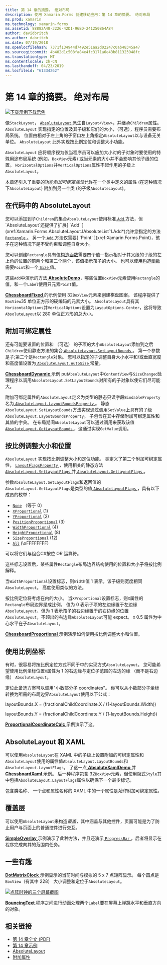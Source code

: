 ```yaml
---
title: 第 14 章的摘要。 绝对布局
description: 使用 Xamarin.Forms 创建移动应用：第 14 章的摘要。 绝对布局
ms.prod: xamarin
ms.technology: xamarin-forms
ms.assetid: 88882A48-3226-42D1-96ED-241250B64A84
author: davidbritch
ms.author: dabritch
ms.date: 07/19/2018
ms.openlocfilehash: 7371f134944d7492e51aa2d02247c0ab48345a47
ms.sourcegitcommit: 4b402d1c508fa84e4fc3171a6e43b811323948fc
ms.translationtype: MT
ms.contentlocale: zh-CN
ms.lasthandoff: 04/23/2019
ms.locfileid: "61334262"
---
```

# <a name="summary-of-chapter-14-absolute-layout"></a>第 14 章的摘要。 绝对布局

[![下载示例](~/media/shared/download.png)下载示例](https://github.com/xamarin/xamarin-forms-book-samples/tree/master/Chapter14)

像`StackLayout`， [ `AbsoluteLayout` ](xref:Xamarin.Forms.AbsoluteLayout)派生自`Layout<View>`，并继承`Children`属性。 `AbsoluteLayout` 实现指定的位置及其子级和它们的大小，（可选），程序员需要布局系统。 位置由相对于左上角的子窗口左上角指定`AbsoluteLayout`以与设备无关单位。 `AbsoluteLayout` 此外实现按比例定位和调整大小功能。

`AbsoluteLayout` 应将顺序视为仅当程序员可以施加大小对的子对象时要使用的特殊用途布局系统 (例如，`BoxView`元素) 或当元素的大小并不会影响其他子级的位置。 `HorizontalOptions`并`VerticalOptions`属性不起作用的子级上`AbsoluteLayout`。

本章还引入了重要的功能*附加可绑定属性*允许在一个类中定义的属性 (在这种情况下`AbsoluteLayout`) 附加到另一个类 (的子级`AbsoluteLayout`)。

## <a name="absolutelayout-in-code"></a>在代码中的 AbsoluteLayout

您可以添加到子`Children`的集合`AbsoluteLayout`使用标准[ `Add` ](xref:System.Collections.Generic.ICollection`1.Add*)方法，但`AbsoluteLayout`还提供了扩展[ `Add` ](xref:Xamarin.Forms.AbsoluteLayout.IAbsoluteList`1.Add*)允许您指定的方法[ `Rectangle` ](xref:Xamarin.Forms.Rectangle)。 另一个[ `Add` ](xref:Xamarin.Forms.AbsoluteLayout.IAbsoluteList`1.Add*)方法仅需要[ `Point` ](xref:Xamarin.Forms.Point)，孩子在这种情况下是不受约束和调整自身大小。

您可以创建`Rectangle`具有值[构造函数](xref:Xamarin.Forms.Rectangle.%23ctor(System.Double,System.Double,System.Double,System.Double))需要四个值&mdash;指示相对于其父级的子级的左上角的位置的前两个和第二个两个，该值指示孩子的大小。 也可以使用[构造函数](xref:Xamarin.Forms.Rectangle.%23ctor(Xamarin.Forms.Point,Xamarin.Forms.Size))需要`Point`和一个[ `Size` ](xref:Xamarin.Forms.Size)值。

这些`Add`中演示的方法[ **AbsoluteDemo**](https://github.com/xamarin/xamarin-forms-book-samples/tree/master/Chapter14/AbsoluteDemo)，哪些位置`BoxView`元素使用`Rectangle`的值，和一个`Label`使用只元素`Point`值。

[ **ChessboardFixed** ](https://github.com/xamarin/xamarin-forms-book-samples/tree/master/Chapter14/ChessboardFixed)的示例使用 32`BoxView`元素来创建棋盘图案。 该程序提供了`BoxView`35 单位正方形的硬编码的元素大小。 `AbsoluteLayout`具有其`HorizontalOptions`并`VerticalOptions`设置为`LayoutOptions.Center`，这将导致`AbsoluteLayout`以 280 单位正方形的总大小。

## <a name="attached-bindable-properties"></a>附加可绑定属性

还有可能要设置的位置和 （可选） 的子项的大小`AbsoluteLayout`添加到之后`Children`使用静态方法的集合[ `AbsoluteLayout.SetLayoutBounds` ](xref:Xamarin.Forms.AbsoluteLayout.SetLayoutBounds(Xamarin.Forms.BindableObject,Xamarin.Forms.Rectangle))。 第一个参数是子;第二个是`Rectangle`对象。 您可以指定的子调整自身大小水平和/或垂直宽度和高度值设置为[ `AbsoluteLayout.AutoSize` ](xref:Xamarin.Forms.AbsoluteLayout.AutoSize)常量。

[ **ChessboardDynamic** ](https://github.com/xamarin/xamarin-forms-book-samples/tree/master/Chapter14/ChessboardDynamic)示例 put`AbsoluteLayout`中`ContentView`与`SizeChanged`处理程序以调用`AbsoluteLayout.SetLayoutBounds`对所有的子对象以使它们尽可能大。  

附加可绑定属性的`AbsoluteLayout`定义为类型的静态只读字段`BindableProperty`名为[ `AbsoluteLayout.LayoutBoundsProperty` ](xref:Xamarin.Forms.AbsoluteLayout.LayoutBoundsProperty)。 静态`AbsoluteLayout.SetLayoutBounds`方法实现通过调用`SetValue`上具有的子级`AbsoluteLayout.LayoutBoundsProperty`。 子包含在其中存储附加可绑定属性和其值的字典。 在布局期间`AbsoluteLayout`可以通过调用来获取该值[ `AbsoluteLayout.GetLayoutBounds` ](xref:Xamarin.Forms.AbsoluteLayout.GetLayoutBounds(Xamarin.Forms.BindableObject))，这通过实现`GetValue`调用。

## <a name="proportional-sizing-and-positioning"></a>按比例调整大小和位置

`AbsoluteLayout` 实现按比例调整大小和定位功能。 类定义了第二个附加可绑定属性， [ `LayoutFlagsProperty` ](xref:Xamarin.Forms.AbsoluteLayout.LayoutFlagsProperty)，使用相关的静态方法[ `AbsoluteLayout.SetLayoutFlags` ](xref:Xamarin.Forms.AbsoluteLayout.SetLayoutFlags(Xamarin.Forms.BindableObject,Xamarin.Forms.AbsoluteLayoutFlags))并[ `AbsoluteLayout.GetLayoutFlags` ](xref:Xamarin.Forms.AbsoluteLayout.GetLayoutFlags(Xamarin.Forms.BindableObject))。

参数`AbsoluteLayout.SetLayoutFlags`和返回值的`AbsoluteLayout.GetLayoutFlags`是类型的值[ `AbsoluteLayoutFlags` ](xref:Xamarin.Forms.AbsoluteLayoutFlags)，具有以下成员的枚举：

- [`None`](xref:Xamarin.Forms.AbsoluteLayoutFlags.None) （等于 0）
- [`XProportional`](xref:Xamarin.Forms.AbsoluteLayoutFlags.XProportional) (1)
- [`YProportional`](xref:Xamarin.Forms.AbsoluteLayoutFlags.YProportional) (2)
- [`PositionProportional`](xref:Xamarin.Forms.AbsoluteLayoutFlags.PositionProportional) (3)
- [`WidthProportional`](xref:Xamarin.Forms.AbsoluteLayoutFlags.WidthProportional) (4)
- [`HeightProportional`](xref:Xamarin.Forms.AbsoluteLayoutFlags.HeightProportional) (8)
- [`SizeProportional`](xref:Xamarin.Forms.AbsoluteLayoutFlags.SizeProportional) (12)
- [`All`](xref:Xamarin.Forms.AbsoluteLayoutFlags.All) (\xFFFFFFFF)

可以将它们与组合C#按位 OR 运算符。

这些标志设置后，某些属性`Rectangle`布局边界结构使用的位置和大小子将按比例解释。

当`WidthProportional`设置标志，则`Width`值 1 表示，该子级则宽度相同`AbsoluteLayout`。 高度使用类似的方法。

按比例定位将考虑在内的大小。 当`XProportional`设置标志，则`X`属性的`Rectangle`布局边界是成比例。 值为 0 表示子项的左边缘置于左边缘`AbsoluteLayout`，但为 1 表示孩子的右边缘置于的右边缘的位置`AbsoluteLayout`，不超出的右边缘`AbsoluteLayout`可能 expect。 `X` 0.5 属性为中心水平在子`AbsoluteLayout`。

[ **ChessboardProportional** ](https://github.com/xamarin/xamarin-forms-book-samples/tree/master/Chapter14/ChessboardProportional)示例演示如何使用按比例调整大小和位置。

## <a name="working-with-proportional-coordinates"></a>使用比例坐标

有时，很容易将按比例定位方式不同于中的实现方式`AbsoluteLayout`。 您可能希望使用比例坐标位置`X`属性为 1 的右边缘与定位子范围的左边的缘 （而不是右边缘） `AbsoluteLayout`。

定位此备选方案可以调用"小数部分子 coordinates"。 你可以从小数部分子坐标转换为所需的布局边界`AbsoluteLayout`使用以下公式：

layoutBounds.X = (fractionalChildCoordinate.X / (1-layoutBounds.Width))

layoutBounds.Y = (fractionalChildCoordinate.Y / (1-layoutBounds.Height))

[ **ProportionalCoordinateCalc** ](https://github.com/xamarin/xamarin-forms-book-samples/tree/master/Chapter14/PropCoordCalc)示例演示了这。

## <a name="absolutelayout-and-xaml"></a>AbsoluteLayout 和 XAML

可以使用`AbsoluteLayout`在 XAML 中的子级上设置附加的可绑定属性和`AbsoluteLayout`使用的属性值`AbsoluteLayout.LayoutBounds`和`AbsoluteLayout.LayoutFlags`。 了这一点[ **AbsoluteXamlDemo** ](https://github.com/xamarin/xamarin-forms-book-samples/tree/master/Chapter14/AbsoluteXamlDemo)并[ **ChessboardXaml** ](https://github.com/xamarin/xamarin-forms-book-samples/tree/master/Chapter14/ChessboardXaml)示例。 后一种程序包含 32`BoxView`元素，但使用隐式`Style`其中包括`AbsoluteLayout.LayoutFlags`属性以确保下一个最少标记。

包含类名称、 一个点和属性名称的 XAML 中的一个属性是*始终*附加可绑定属性。

## <a name="overlays"></a>覆盖层

可以使用`AbsoluteLayout`来构造*覆盖*，其中涵盖与其他控件，页面可能是为了防止用户与页面上的普通控件进行交互。

[ **SimpleOverlay** ](https://github.com/xamarin/xamarin-forms-book-samples/tree/master/Chapter14/SimpleOverlay)示例演示了此种方法，并且还演示[ `ProgressBar` ](xref:Xamarin.Forms.ProgressBar)，后者将显示在程序完成向其的范围内任务。

## <a name="some-fun"></a>一些有趣

[ **DotMatrixClock** ](https://github.com/xamarin/xamarin-forms-book-samples/tree/master/Chapter14/DotMatrixClock)示例显示的当前时间与模拟的 5 x 7 点矩阵显示。 每个圆点是`BoxView`（有其中 228） 大小调整和定位于`AbsoluteLayout`。

[![点阵时钟的三个屏幕截图](images/ch14fg08-small.png "点阵时钟")](images/ch14fg08-large.png#lightbox "点阵时钟")

[ **BouncingText** ](https://github.com/xamarin/xamarin-forms-book-samples/tree/master/Chapter14/BouncingText)程序之间进行动画处理两个`Label`要在屏幕上弹跳水平和垂直方向的对象。



## <a name="related-links"></a>相关链接

- [第 14 章全文 (PDF)](https://download.xamarin.com/developer/xamarin-forms-book/XamarinFormsBook-Ch14-Apr2016.pdf)
- [第 14 章示例](https://github.com/xamarin/xamarin-forms-book-samples/tree/master/Chapter14)
- [AbsoluteLayout](~/xamarin-forms/user-interface/layouts/absolute-layout.md)
- [附加属性](~/xamarin-forms/xaml/attached-properties.md)
